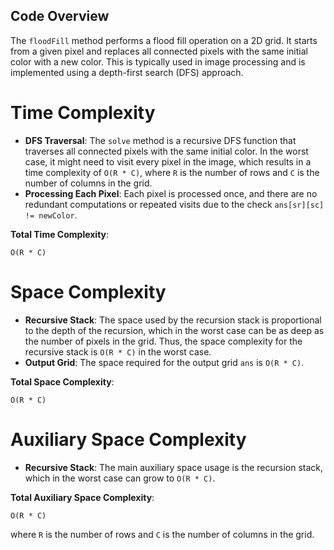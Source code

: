 

## Code Overview

The `floodFill` method performs a flood fill operation on a 2D grid. It starts from a given pixel and replaces all connected pixels with the same initial color with a new color. This is typically used in image processing and is implemented using a depth-first search (DFS) approach.

# Time Complexity

- **DFS Traversal**: The `solve` method is a recursive DFS function that traverses all connected pixels with the same initial color. In the worst case, it might need to visit every pixel in the image, which results in a time complexity of `O(R * C)`, where `R` is the number of rows and `C` is the number of columns in the grid.
- **Processing Each Pixel**: Each pixel is processed once, and there are no redundant computations or repeated visits due to the check `ans[sr][sc] != newColor`.

**Total Time Complexity**:

`O(R * C)`

# Space Complexity

- **Recursive Stack**: The space used by the recursion stack is proportional to the depth of the recursion, which in the worst case can be as deep as the number of pixels in the grid. Thus, the space complexity for the recursive stack is `O(R * C)` in the worst case.
- **Output Grid**: The space required for the output grid `ans` is `O(R * C)`.

**Total Space Complexity**:

`O(R * C)`

# Auxiliary Space Complexity

- **Recursive Stack**: The main auxiliary space usage is the recursion stack, which in the worst case can grow to `O(R * C)`.

**Total Auxiliary Space Complexity**:

`O(R * C)`

where `R` is the number of rows and `C` is the number of columns in the grid.
